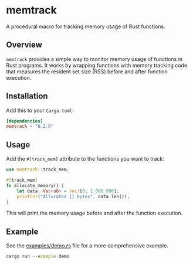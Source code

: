 # memtrack

A procedural macro for tracking memory usage of Rust functions.

## Overview

`memtrack` provides a simple way to monitor memory usage of functions in Rust programs. It works by wrapping functions with memory tracking code that measures the resident set size (RSS) before and after function execution.

## Installation

Add this to your `Cargo.toml`:

```toml
[dependencies]
memtrack = "0.2.0"
```

## Usage

Add the `#[track_mem]` attribute to the functions you want to track:

```rust
use memtrack::track_mem;

#[track_mem]
fn allocate_memory() {
    let data: Vec<u8> = vec![0; 1_000_000];
    println!("Allocated {} bytes", data.len());
}
```

This will print the memory usage before and after the function execution.

## Example

See the [examples/demo.rs](examples/demo.rs) file for a more comprehensive example.

```bash
cargo run --example demo
```
    
